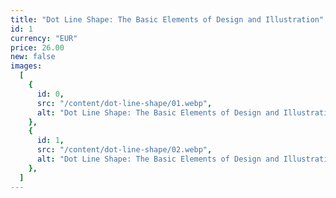 ```yaml
---
title: "Dot Line Shape: The Basic Elements of Design and Illustration"
id: 1
currency: "EUR"
price: 26.00
new: false
images:
  [
    {
      id: 0,
      src: "/content/dot-line-shape/01.webp",
      alt: "Dot Line Shape: The Basic Elements of Design and Illustration",
    },
    {
      id: 1,
      src: "/content/dot-line-shape/02.webp",
      alt: "Dot Line Shape: The Basic Elements of Design and Illustration",
    },
  ]
---
```


